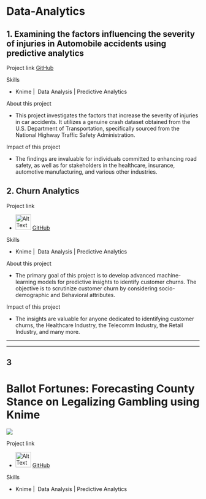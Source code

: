 # Data-Analytics


## 1. Examining the factors influencing the severity of injuries in Automobile accidents using predictive analytics

Project link
[GitHub](https://github.com/RishithaGanagoni/Data-Analytics/tree/main/Examining%20the%20factors%20influencing%20the%20severity%20of%20injuries%20in%20Automobile%20accidents%20using%20predictive%20analytics)

Skills
- Knime |  Data Analysis | Predictive Analytics 

About this project
- This project investigates the factors that increase the severity of injuries in car accidents. It utilizes a genuine crash dataset obtained from the U.S. Department of Transportation, specifically sourced from the National Highway Traffic Safety Administration.

Impact of this project
- The findings are invaluable for individuals committed to enhancing road safety, as well as for stakeholders in the healthcare, insurance, automotive manufacturing, and various other industries.

## 2. Churn Analytics 

Project link
- <img src="/assets/github.jpeg" alt="Alt Text" width="40" height="40"> [GitHub](https://github.com/PNaveenVarma/Customer-Churn-Prediction)

Skills
- Knime |  Data Analysis | Predictive Analytics 

About this project
- The primary goal of this project is to develop advanced machine-learning models for predictive insights to identify customer churns. The objective is to scrutinize customer churn by considering socio-demographic and Behavioral attributes.

Impact of this project
- The insights are valuable for anyone dedicated to identifying customer churns, the Healthcare Industry, the Telecomm Industry, the Retail Industry, and many more.

********************************************************************************************************************************
********************************************************************************************************************************

## 3
<h1>Ballot Fortunes: Forecasting County Stance on Legalizing Gambling using Knime</h1> 

![](/assets/gambling.jpeg)

Project link
- <img src="/assets/github.jpeg" alt="Alt Text" width="40" height="40"> [GitHub](https://github.com/PNaveenVarma/Ballot-Fortunes-Forecasting-County-Stance-on-Legalizing-Gaming)

Skills
- Knime |  Data Analysis | Predictive Analytics 
